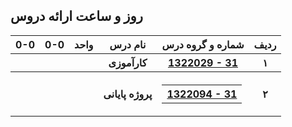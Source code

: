 <a name="Course-Table"></a>
## روز و ساعت ارائه دروس
<div dir="ltr">
<table style="width:100%">
  <tr>
    <th >0-0</th>
    <th >0-0</th>
    <th >واحد</th>
    <th>نام درس</th>
    <th>شماره و گروه درس</th>
    <th>ردیف</th>
  </tr>
  <tr>
    <th ></th>
    <th ></th>
    <th ></th>
    <th>کارآموزی</th>
    <th><a  href="">1322029 - 31</a></th>
    <th>۱</th>
  </tr>
   <tr>
    <th ></th>
    <th ></th>
    <th></th>
    <th>پروژه پایانی</th>
     <th ><table style="width:100%"><th><a  href="">1322094 - 31</a></th></table></th>
    <th>۲</th>
  </tr>
</table>
</div>
